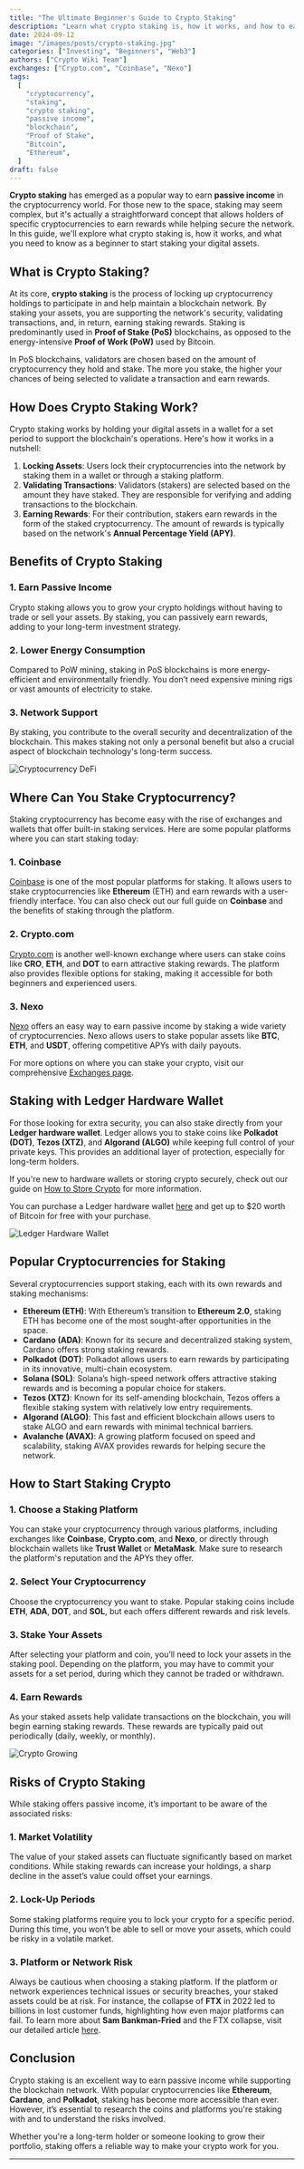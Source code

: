 ```yaml
---
title: "The Ultimate Beginner's Guide to Crypto Staking"
description: "Learn what crypto staking is, how it works, and how to earn passive income with popular cryptocurrencies. Understand the risks before you start staking."
date: 2024-09-12
image: "/images/posts/crypto-staking.jpg"
categories: ["Investing", "Beginners", "Web3"]
authors: ["Crypto Wiki Team"]
exchanges: ["Crypto.com", "Coinbase", "Nexo"]
tags:
  [
    "cryptocurrency",
    "staking",
    "crypto staking",
    "passive income",
    "blockchain",
    "Proof of Stake",
    "Bitcoin",
    "Ethereum",
  ]
draft: false
---
```


**Crypto staking** has emerged as a popular way to earn **passive income** in the cryptocurrency world. For those new to the space, staking may seem complex, but it's actually a straightforward concept that allows holders of specific cryptocurrencies to earn rewards while helping secure the network. In this guide, we'll explore what crypto staking is, how it works, and what you need to know as a beginner to start staking your digital assets.

## What is Crypto Staking?

At its core, **crypto staking** is the process of locking up cryptocurrency holdings to participate in and help maintain a blockchain network. By staking your assets, you are supporting the network's security, validating transactions, and, in return, earning staking rewards. Staking is predominantly used in **Proof of Stake (PoS)** blockchains, as opposed to the energy-intensive **Proof of Work (PoW)** used by Bitcoin.

In PoS blockchains, validators are chosen based on the amount of cryptocurrency they hold and stake. The more you stake, the higher your chances of being selected to validate a transaction and earn rewards.

## How Does Crypto Staking Work?

Crypto staking works by holding your digital assets in a wallet for a set period to support the blockchain's operations. Here's how it works in a nutshell:

1. **Locking Assets**: Users lock their cryptocurrencies into the network by staking them in a wallet or through a staking platform.
2. **Validating Transactions**: Validators (stakers) are selected based on the amount they have staked. They are responsible for verifying and adding transactions to the blockchain.
3. **Earning Rewards**: For their contribution, stakers earn rewards in the form of the staked cryptocurrency. The amount of rewards is typically based on the network's **Annual Percentage Yield (APY)**.

## Benefits of Crypto Staking

### 1. Earn Passive Income

Crypto staking allows you to grow your crypto holdings without having to trade or sell your assets. By staking, you can passively earn rewards, adding to your long-term investment strategy.

### 2. Lower Energy Consumption

Compared to PoW mining, staking in PoS blockchains is more energy-efficient and environmentally friendly. You don’t need expensive mining rigs or vast amounts of electricity to stake.

### 3. Network Support

By staking, you contribute to the overall security and decentralization of the blockchain. This makes staking not only a personal benefit but also a crucial aspect of blockchain technology's long-term success.

![Cryptocurrency DeFi](/images/posts/cryptocurrency.jpg)

## Where Can You Stake Cryptocurrency?

Staking cryptocurrency has become easy with the rise of exchanges and wallets that offer built-in staking services. Here are some popular platforms where you can start staking today:

### 1. **Coinbase**

[Coinbase](/exchanges/coinbase) is one of the most popular platforms for staking. It allows users to stake cryptocurrencies like **Ethereum** (ETH) and earn rewards with a user-friendly interface. You can also check out our full guide on **Coinbase** and the benefits of staking through the platform.

### 2. **Crypto.com**

[Crypto.com](/exchanges/cryptocom) is another well-known exchange where users can stake coins like **CRO**, **ETH**, and **DOT** to earn attractive staking rewards. The platform also provides flexible options for staking, making it accessible for both beginners and experienced users.

### 3. **Nexo**

[Nexo](/exchanges/nexo) offers an easy way to earn passive income by staking a wide variety of cryptocurrencies. Nexo allows users to stake popular assets like **BTC**, **ETH**, and **USDT**, offering competitive APYs with daily payouts.

For more options on where you can stake your crypto, visit our comprehensive [Exchanges page](/exchanges).

## Staking with Ledger Hardware Wallet

For those looking for extra security, you can also stake directly from your **Ledger hardware wallet**. Ledger allows you to stake coins like **Polkadot (DOT)**, **Tezos (XTZ)**, and **Algorand (ALGO)** while keeping full control of your private keys. This provides an additional layer of protection, especially for long-term holders.

If you're new to hardware wallets or storing crypto securely, check out our guide on [How to Store Crypto](/how-to-store-crypto) for more information.

You can purchase a Ledger hardware wallet [here](https://shop.ledger.com/pages/referral-program?referral_code=6GTHJH7XH9QRC) and get up to $20 worth of Bitcoin for free with your purchase.

![Ledger Hardware Wallet](/images/posts/ledger.jpeg)

## Popular Cryptocurrencies for Staking

Several cryptocurrencies support staking, each with its own rewards and staking mechanisms:

- **Ethereum (ETH)**: With Ethereum’s transition to **Ethereum 2.0**, staking ETH has become one of the most sought-after opportunities in the space.
- **Cardano (ADA)**: Known for its secure and decentralized staking system, Cardano offers strong staking rewards.
- **Polkadot (DOT)**: Polkadot allows users to earn rewards by participating in its innovative, multi-chain ecosystem.
- **Solana (SOL)**: Solana’s high-speed network offers attractive staking rewards and is becoming a popular choice for stakers.
- **Tezos (XTZ)**: Known for its self-amending blockchain, Tezos offers a flexible staking system with relatively low entry requirements.
- **Algorand (ALGO)**: This fast and efficient blockchain allows users to stake ALGO and earn rewards with minimal technical barriers.
- **Avalanche (AVAX)**: A growing platform focused on speed and scalability, staking AVAX provides rewards for helping secure the network.

## How to Start Staking Crypto

### 1. Choose a Staking Platform

You can stake your cryptocurrency through various platforms, including exchanges like **Coinbase**, **Crypto.com**, and **Nexo**, or directly through blockchain wallets like **Trust Wallet** or **MetaMask**. Make sure to research the platform's reputation and the APYs they offer.

### 2. Select Your Cryptocurrency

Choose the cryptocurrency you want to stake. Popular staking coins include **ETH**, **ADA**, **DOT**, and **SOL**, but each offers different rewards and risk levels.

### 3. Stake Your Assets

After selecting your platform and coin, you’ll need to lock your assets in the staking pool. Depending on the platform, you may have to commit your assets for a set period, during which they cannot be traded or withdrawn.

### 4. Earn Rewards

As your staked assets help validate transactions on the blockchain, you will begin earning staking rewards. These rewards are typically paid out periodically (daily, weekly, or monthly).

![Crypto Growing](/images/posts/investing.jpg)

## Risks of Crypto Staking

While staking offers passive income, it’s important to be aware of the associated risks:

### 1. Market Volatility

The value of your staked assets can fluctuate significantly based on market conditions. While staking rewards can increase your holdings, a sharp decline in the asset’s value could offset your earnings.

### 2. Lock-Up Periods

Some staking platforms require you to lock your crypto for a specific period. During this time, you won’t be able to sell or move your assets, which could be risky in a volatile market.

### 3. Platform or Network Risk

Always be cautious when choosing a staking platform. If the platform or network experiences technical issues or security breaches, your staked assets could be at risk. For instance, the collapse of **FTX** in 2022 led to billions in lost customer funds, highlighting how even major platforms can fail. To learn more about **Sam Bankman-Fried** and the FTX collapse, visit our detailed article [here](/crypto-ogs/sam-bankman).

## Conclusion

Crypto staking is an excellent way to earn passive income while supporting the blockchain network. With popular cryptocurrencies like **Ethereum**, **Cardano**, and **Polkadot**, staking has become more accessible than ever. However, it’s essential to research the coins and platforms you're staking with and to understand the risks involved.

Whether you're a long-term holder or someone looking to grow their portfolio, staking offers a reliable way to make your crypto work for you.

---
